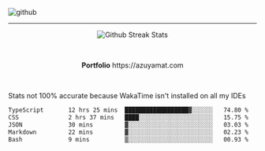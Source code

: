 ![github](https://media.discordapp.net/attachments/881363147364118528/1142610121697021952/background.png?width=1000&height=300)<br>
___
<p align="center">
  <img alt="Github Streak Stats" src="https://streak-stats.demolab.com?user=Azuyamat&theme=transparent&hide_border=true"/>
</p><br>
<p align="center">
      <strong>Portfolio</strong> https://azuyamat.com
</p><br>

Stats not 100% accurate because WakaTime isn't installed on all my IDEs
<!--START_SECTION:waka-->

```txt
TypeScript       12 hrs 25 mins  ██████████████████▓░░░░░░   74.80 %
CSS              2 hrs 37 mins   ████░░░░░░░░░░░░░░░░░░░░░   15.75 %
JSON             30 mins         ▓░░░░░░░░░░░░░░░░░░░░░░░░   03.03 %
Markdown         22 mins         ▓░░░░░░░░░░░░░░░░░░░░░░░░   02.23 %
Bash             9 mins          ▒░░░░░░░░░░░░░░░░░░░░░░░░   00.93 %
```

<!--END_SECTION:waka-->
